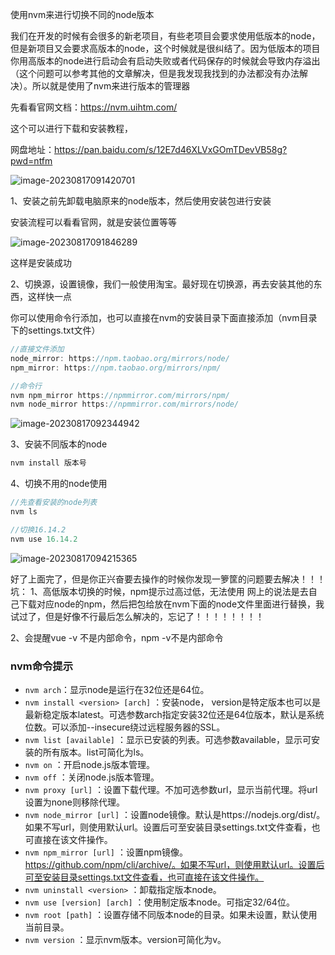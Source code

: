 使用nvm来进行切换不同的node版本

我们在开发的时候有会很多的新老项目，有些老项目会要求使用低版本的node，但是新项目又会要求高版本的node，这个时候就是很纠结了。因为低版本的项目你用高版本的node进行启动会有启动失败或者代码保存的时候就会导致内存溢出（这个问题可以参考其他的文章解决，但是我发现我找到的办法都没有办法解决）。所以就是使用了nvm来进行版本的管理器

先看看官网文档：https://nvm.uihtm.com/

这个可以进行下载和安装教程，

网盘地址：https://pan.baidu.com/s/12E7d46XLVxGOmTDevVB58g?pwd=ntfm

![image-20230817091420701](E:\ljy\资料\img\image-20230817091420701.png)

1、安装之前先卸载电脑原来的node版本，然后使用安装包进行安装

安装流程可以看看官网，就是安装位置等等

![image-20230817091846289](E:\ljy\资料\img\image-20230817091846289.png)

这样是安装成功

2、切换源，设置镜像，我们一般使用淘宝。最好现在切换源，再去安装其他的东西，这样快一点

你可以使用命令行添加，也可以直接在nvm的安装目录下面直接添加（nvm目录下的settings.txt文件）

```js
//直接文件添加
node_mirror: https://npm.taobao.org/mirrors/node/
npm_mirror: https://npm.taobao.org/mirrors/npm/

//命令行
nvm npm_mirror https://npmmirror.com/mirrors/npm/
nvm node_mirror https://npmmirror.com/mirrors/node/
```

![image-20230817092344942](E:\ljy\资料\img\image-20230817092344942.png)

3、安装不同版本的node

```js
nvm install 版本号
```

4、切换不用的node使用

```js
//先查看安装的node列表
nvm ls

//切换16.14.2
nvm use 16.14.2
```

![image-20230817094215365](E:\ljy\资料\img\image-20230817094215365.png)



好了上面完了，但是你正兴奋要去操作的时候你发现一箩筐的问题要去解决！！！
坑：
1、高低版本切换的时候，npm提示过高过低，无法使用
网上的说法是去自己下载对应node的npm，然后把包给放在nvm下面的node文件里面进行替换，我试过了，但是好像不行最后怎么解决的，忘记了！！！！！！！！

2、会提醒vue -v 不是内部命令，npm -v不是内部命令



### nvm命令提示

- `nvm arch`：显示node是运行在32位还是64位。
- `nvm install <version> [arch]` ：安装node， version是特定版本也可以是最新稳定版本latest。可选参数arch指定安装32位还是64位版本，默认是系统位数。可以添加--insecure绕过远程服务器的SSL。
- `nvm list [available]` ：显示已安装的列表。可选参数available，显示可安装的所有版本。list可简化为ls。
- `nvm on` ：开启node.js版本管理。
- `nvm off` ：关闭node.js版本管理。
- `nvm proxy [url]` ：设置下载代理。不加可选参数url，显示当前代理。将url设置为none则移除代理。
- `nvm node_mirror [url]` ：设置node镜像。默认是https://nodejs.org/dist/。如果不写url，则使用默认url。设置后可至安装目录settings.txt文件查看，也可直接在该文件操作。
- `nvm npm_mirror [url]` ：设置npm镜像。https://github.com/npm/cli/archive/。如果不写url，则使用默认url。设置后可至安装目录settings.txt文件查看，也可直接在该文件操作。
- `nvm uninstall <version>` ：卸载指定版本node。
- `nvm use [version] [arch]` ：使用制定版本node。可指定32/64位。
- `nvm root [path]` ：设置存储不同版本node的目录。如果未设置，默认使用当前目录。
- `nvm version` ：显示nvm版本。version可简化为v。